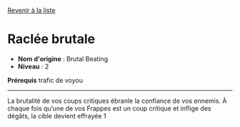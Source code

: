 [Revenir à la liste](list.md)

# Raclée brutale

 * **Nom d'origine** : Brutal Beating
 * **Niveau** : 2


<p><strong>Prérequis</strong> trafic de voyou</p>
<hr>
<p>La brutalité de vos coups critiques ébranle la confiance de vos ennemis. À chaque fois qu’une de vos Frappes est un coup critique et inflige des dégâts, la cible devient effrayée 1</p>